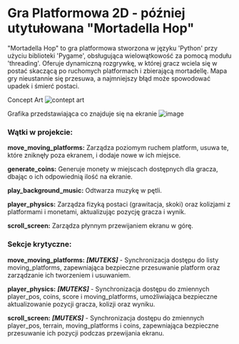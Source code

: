 # Gra Platformowa 2D - później utytułowana "Mortadella Hop"

"Mortadella Hop" to gra platformowa stworzona w języku 'Python' przy użyciu biblioteki 'Pygame', obsługująca wielowątkowość za pomocą modułu 'threading'. Oferuje dynamiczną rozgrywkę, w której gracz wciela się w postać skaczącą po ruchomych platformach i zbierającą mortadellę. Mapa gry nieustannie się przesuwa, a najmniejszy błąd może spowodować upadek i śmierć postaci.


Concept Art
![contept art](https://github.com/Ksofat/SO2ProjektHorGra/assets/163342588/a052ed83-30ba-49d2-a821-997d5db6542d)

Grafika przedstawiająca co znajduje się na ekranie
![image](https://github.com/Ksofat/SO2ProjektHorGra/assets/163342588/39e4a5cb-fa22-4001-abe3-8f7604f570d0)


### Wątki w projekcie:

**move_moving_platforms:** Zarządza poziomym ruchem platform, usuwa te, które zniknęły poza ekranem, i dodaje nowe w ich miejsce.

**generate_coins:** Generuje monety w miejscach dostępnych dla gracza, dbając o ich odpowiednią ilość na ekranie.

**play_background_music:** Odtwarza muzykę w pętli.

**player_physics:** Zarządza fizyką postaci (grawitacja, skoki) oraz kolizjami z platformami i monetami, aktualizując pozycję gracza i wynik.

**scroll_screen:** Zarządza płynnym przewijaniem ekranu w górę.


### Sekcje krytyczne:

**move_moving_platforms:** ***[MUTEKS]*** - Synchronizacja dostępu do listy moving_platforms, zapewniająca bezpieczne przesuwanie platform oraz zarządzanie ich tworzeniem i usuwaniem.

**player_physics:** ***[MUTEKS]*** - Synchronizacja dostępu do zmiennych player_pos, coins, score i moving_platforms, umożliwiająca bezpieczne aktualizowanie pozycji gracza, kolizji oraz wyniku.

**scroll_screen:** ***[MUTEKS]*** - Synchronizacja dostępu do zmiennych player_pos, terrain, moving_platforms i coins, zapewniająca bezpieczne przesuwanie ich pozycji podczas przewijania ekranu.

